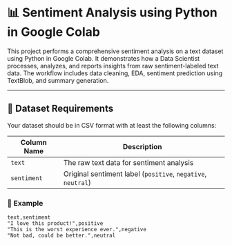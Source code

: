 # 📊 Sentiment Analysis using Python in Google Colab

This project performs a comprehensive sentiment analysis on a text dataset using Python in Google Colab. It demonstrates how a Data Scientist processes, analyzes, and reports insights from raw sentiment-labeled text data. The workflow includes data cleaning, EDA, sentiment prediction using TextBlob, and summary generation.

---

## 📁 Dataset Requirements

Your dataset should be in CSV format with at least the following columns:

| Column Name | Description                              |
|-------------|------------------------------------------|
| `text`      | The raw text data for sentiment analysis |
| `sentiment` | Original sentiment label (`positive`, `negative`, `neutral`) |

### 📌 Example

```csv
text,sentiment
"I love this product!",positive
"This is the worst experience ever.",negative
"Not bad, could be better.",neutral
